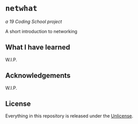 # ```netwhat```
*a 19 Coding School project*

A short introduction to networking

## What I have learned

W.I.P.

## Acknowledgements

W.I.P.

## License
Everything in this repository is released under the [Unlicense](https://github.com/maxdesalle/42/blob/main/LICENSE).

